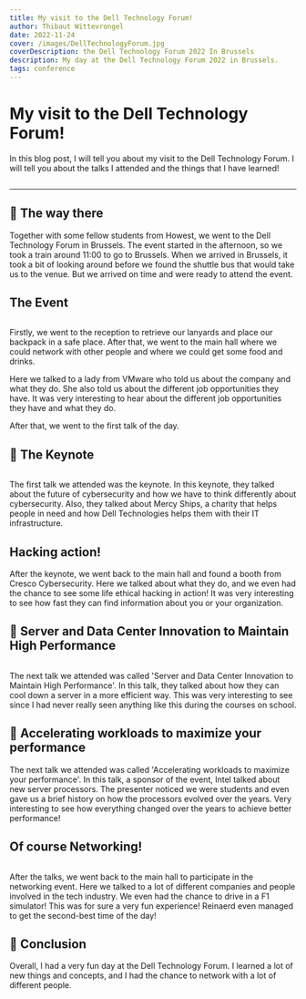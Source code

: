 ```yaml
---
title: My visit to the Dell Technology Forum!
author: Thibaut Wittevrongel
date: 2022-11-24
cover: /images/DellTechnologyForum.jpg
coverDescription: the Dell Technology Forum 2022 In Brussels
description: My day at the Dell Technology Forum 2022 in Brussels.
tags: conference
---
```


<script>
    import Image from '$lib/components/Image.svelte';
</script>

# My visit to the Dell Technology Forum!

In this blog post, I will tell you about my visit to the Dell Technology Forum. I will tell you about the talks I attended and the things that I have learned!

<Image imgUrl="/images/DellTechnologyForums.webp" altText="Dell Technology Forum 2022 In Brussels" size="large" />

<hr />

## 🚂 The way there

Together with some fellow students from Howest, we went to the Dell Technology Forum in Brussels. The event started in the afternoon, so we took a train around 11:00 to go to Brussels. When we arrived in Brussels, it took a bit of looking around before we found the shuttle bus that would take us to the venue. But we arrived on time and were ready to attend the event.

## The Event

<Image imgUrl="/images/LanyardNormal.jpeg" altText="Our lanyards" size="small" />

Firstly, we went to the reception to retrieve our lanyards and place our backpack in a safe place. After that, we went to the main hall where we could network with other people and where we could get some food and drinks.

Here we talked to a lady from VMware who told us about the company and what they do. She also told us about the different job opportunities they have. It was very interesting to hear about the different job opportunities they have and what they do.

After that, we went to the first talk of the day.

## 📝 The Keynote

<Image imgUrl="/images/keynote.jpeg" altText="The keynote" size="medium" />

The first talk we attended was the keynote. In this keynote, they talked about the future of cybersecurity and how we have to think differently about cybersecurity. Also, they talked about Mercy Ships, a charity that helps people in need and how Dell Technologies helps them with their IT infrastructure.

## Hacking action!

After the keynote, we went back to the main hall and found a booth from Cresco Cybersecurity. Here we talked about what they do, and we even had the chance to see some life ethical hacking in action! It was very interesting to see how fast they can find information about you or your organization.

## 📝 Server and Data Center Innovation to Maintain High Performance

<Image imgUrl="/images/SmartCooling.jpeg" altText="The Smart Cooling talk" size="small"/>

The next talk we attended was called 'Server and Data Center Innovation to Maintain High Performance'. In this talk, they talked about how they can cool down a server in a more efficient way. This was very interesting to see since I had never really seen anything like this during the courses on school.

## 📝 Accelerating workloads to maximize your performance

The next talk we attended was called 'Accelerating workloads to maximize your performance'. In this talk, a sponsor of the event, Intel talked about new server processors. The presenter noticed we were students and even gave us a brief history on how the processors evolved over the years. Very interesting to see how everything changed over the years to achieve better performance!

## Of course Networking!

<Image imgUrl="/images/F1Sim.jpeg" altText="The F1 simulator" size="small"/>

After the talks, we went back to the main hall to participate in the networking event. Here we talked to a lot of different companies and people involved in the tech industry. We even had the chance to drive in a F1 simulator! This was for sure a very fun experience! Reinaerd even managed to get the second-best time of the day!

## 🤔 Conclusion

Overall, I had a very fun day at the Dell Technology Forum. I learned a lot of new things and concepts, and I had the chance to network with a lot of different people.
